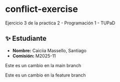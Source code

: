 # conflict-exercise
Ejercicio 3 de la practica 2 - Programación 1 - TUPaD

## ✨ Estudiante  
- **Nombre:** Caiciia Massello, Santiago 
- **Comisión:** M2025-11

Este es un cambio en la main branch

Este es un cambio en la feature branch

